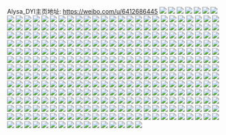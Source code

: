 Alysa_DYI主页地址: https://weibo.com/u/6412686445 
![](https://wx4.sinaimg.cn/mw2000/006ZYYGxgy1h9dmzswyxqj334022ne83.jpg) 
![](https://wx4.sinaimg.cn/mw2000/006ZYYGxgy1h9dmzqrabsj322o3401ky.jpg) 
![](https://wx4.sinaimg.cn/mw2000/006ZYYGxgy1h9dmzpl7utj334022nx6q.jpg) 
![](https://wx4.sinaimg.cn/mw2000/006ZYYGxgy1h9dmzntm6sj32c03401ky.jpg) 
![](https://wx4.sinaimg.cn/mw2000/006ZYYGxgy1h9al922v5lj335s23uu0y.jpg) 
![](https://wx4.sinaimg.cn/mw2000/006ZYYGxgy1h9al93zwvkj33402c0npe.jpg) 
![](https://wx4.sinaimg.cn/mw2000/006ZYYGxgy1h9al94uvdkj31wl26ne81.jpg) 
![](https://wx4.sinaimg.cn/mw2000/006ZYYGxgy1h9al92zbmtj30wi10u18m.jpg) 
![](https://wx4.sinaimg.cn/mw2000/006ZYYGxgy1h9785mf1gsj31ni1zeqv6.jpg) 
![](https://wx4.sinaimg.cn/mw2000/006ZYYGxgy1h9785qmm7lj32hl340x6p.jpg) 
![](https://wx4.sinaimg.cn/mw2000/006ZYYGxgy1h9785j0gxij31o0299b2c.jpg) 
![](https://wx4.sinaimg.cn/mw2000/006ZYYGxgy1h9785onbfij31m01u24qq.jpg) 
![](https://wx4.sinaimg.cn/mw2000/006ZYYGxgy1h9785sardnj32c0340qv7.jpg) 
![](https://wx4.sinaimg.cn/mw2000/006ZYYGxgy1h9785e0dmtj327h1qxnpd.jpg) 
![](https://wx4.sinaimg.cn/mw2000/006ZYYGxgy1h9785ps7h9j32c03404qq.jpg) 
![](https://wx4.sinaimg.cn/mw2000/006ZYYGxgy1h9785u1joij32bz2achdu.jpg) 
![](https://wx4.sinaimg.cn/mw2000/006ZYYGxgy1h9785vu52pj32c0340x6r.jpg) 
![](https://wx4.sinaimg.cn/mw2000/006ZYYGxgy1h9785x19c9j32c0340b2a.jpg) 
![](https://wx4.sinaimg.cn/mw2000/006ZYYGxgy1h95ummepnqj32uj1j2b2a.jpg) 
![](https://wx4.sinaimg.cn/mw2000/006ZYYGxgy1h95umx0rehj32yo280hdv.jpg) 
![](https://wx4.sinaimg.cn/mw2000/006ZYYGxgy1h95umtt94oj31ow2nbb2c.jpg) 
![](https://wx4.sinaimg.cn/mw2000/006ZYYGxgy1h95umhtm82j32yo280kjn.jpg) 
![](https://wx4.sinaimg.cn/mw2000/006ZYYGxgy1h92c48nymgj32c0340hdv.jpg) 
![](https://wx4.sinaimg.cn/mw2000/006ZYYGxgy1h92c4agmesj31401hc4qp.jpg) 
![](https://wx4.sinaimg.cn/mw2000/006ZYYGxgy1h92c4kba1ij31hc0u04qp.jpg) 
![](https://wx4.sinaimg.cn/mw2000/006ZYYGxgy1h92c4dsxhuj33403407wk.jpg) 
![](https://wx4.sinaimg.cn/mw2000/006ZYYGxgy1h92c4c3bnnj32c0340npf.jpg) 
![](https://wx4.sinaimg.cn/mw2000/006ZYYGxgy1h92c4i9yrfj327e280kjm.jpg) 
![](https://wx4.sinaimg.cn/mw2000/006ZYYGxgy1h91emcyqytj332r1sk7wh.jpg) 
![](https://wx4.sinaimg.cn/mw2000/006ZYYGxgy1h91em546gaj3335340e81.jpg) 
![](https://wx4.sinaimg.cn/mw2000/006ZYYGxgy1h91em1imwaj322k1v0qqi.jpg) 
![](https://wx4.sinaimg.cn/mw2000/006ZYYGxgy1h91em2nlm4j311d0p80zr.jpg) 
![](https://wx4.sinaimg.cn/mw2000/006ZYYGxgy1h91em9ee3qj31fz23mx6q.jpg) 
![](https://wx4.sinaimg.cn/mw2000/006ZYYGxgy1h91em2cb9gj31j32467wh.jpg) 
![](https://wx4.sinaimg.cn/mw2000/006ZYYGxgy1h8wknujpbvj32bz340hdv.jpg) 
![](https://wx4.sinaimg.cn/mw2000/006ZYYGxgy1h8wko91ppsj3340322x6r.jpg) 
![](https://wx4.sinaimg.cn/mw2000/006ZYYGxgy1h8wknnwteij33402c04qq.jpg) 
![](https://wx4.sinaimg.cn/mw2000/006ZYYGxgy1h8wkouqg8dj33402c0e84.jpg) 
![](https://wx4.sinaimg.cn/mw2000/006ZYYGxgy1h8vlti6t8ij31400u015l.jpg) 
![](https://wx4.sinaimg.cn/mw2000/006ZYYGxgy1h8vltiwwtvj31du0u0dpj.jpg) 
![](https://wx4.sinaimg.cn/mw2000/006ZYYGxgy1h8vltmq5q3j31400u0tj8.jpg) 
![](https://wx4.sinaimg.cn/mw2000/006ZYYGxgy1h8vltna76hj30u013k76w.jpg) 
![](https://wx4.sinaimg.cn/mw2000/006ZYYGxgy1h8vltkn2x1j30u00u2n1h.jpg) 
![](https://wx4.sinaimg.cn/mw2000/006ZYYGxgy1h8vltlfhz6j31400u0wk9.jpg) 
![](https://wx4.sinaimg.cn/mw2000/006ZYYGxgy1h8vltnyrldj31400u0gse.jpg) 
![](https://wx4.sinaimg.cn/mw2000/006ZYYGxgy1h8vltjze1gj30u00znqai.jpg) 
![](https://wx4.sinaimg.cn/mw2000/006ZYYGxgy1h8vlthc253j30y70u0ahp.jpg) 
![](https://wx4.sinaimg.cn/mw2000/006ZYYGxgy1h8nbkv8i97j30u014010b.jpg) 
![](https://wx4.sinaimg.cn/mw2000/006ZYYGxly1h8mdxdcjeuj32c0340u0x.jpg) 
![](https://wx4.sinaimg.cn/mw2000/006ZYYGxly1h8mdxeb9sij3340340npd.jpg) 
![](https://wx4.sinaimg.cn/mw2000/006ZYYGxly1h8mdxg0wl4j32c03404qr.jpg) 
![](https://wx4.sinaimg.cn/mw2000/006ZYYGxly1h8mdxhte9aj32c1340x6q.jpg) 
![](https://wx4.sinaimg.cn/mw2000/006ZYYGxly1h8k3ao7xogj327c16ihao.jpg) 
![](https://wx4.sinaimg.cn/mw2000/006ZYYGxly1h8k3auw6k3j327z2yo1kz.jpg) 
![](https://wx4.sinaimg.cn/mw2000/006ZYYGxly1h8k3aow6t9j32c0340u0x.jpg) 
![](https://wx4.sinaimg.cn/mw2000/006ZYYGxly1h8k3ar5jsjj33402c0u0y.jpg) 
![](https://wx4.sinaimg.cn/mw2000/006ZYYGxly1h8k3aq0tfij335s33te83.jpg) 
![](https://wx4.sinaimg.cn/mw2000/006ZYYGxly1h8k3anqcdyj32cq34zkjm.jpg) 
![](https://wx4.sinaimg.cn/mw2000/006ZYYGxly1h8ig4dn398j31ft1zoqsw.jpg) 
![](https://wx4.sinaimg.cn/mw2000/006ZYYGxly1h8ig4bacqdj334022n1kz.jpg) 
![](https://wx4.sinaimg.cn/mw2000/006ZYYGxly1h8ig4ci22fj31f228a1kx.jpg) 
![](https://wx4.sinaimg.cn/mw2000/006ZYYGxly1h8hpiwadehj33402c0b2b.jpg) 
![](https://wx4.sinaimg.cn/mw2000/006ZYYGxly1h8hpiuzz3hj31h726qb29.jpg) 
![](https://wx4.sinaimg.cn/mw2000/006ZYYGxly1h8hpixmp7jj334031tqv5.jpg) 
![](https://wx4.sinaimg.cn/mw2000/006ZYYGxly1h8gg3yatvwj30u0190k28.jpg) 
![](https://wx4.sinaimg.cn/mw2000/006ZYYGxly1h8gg3xr1trj30u01b0n3s.jpg) 
![](https://wx4.sinaimg.cn/mw2000/006ZYYGxly1h8gg3xzckzj30u0190n3w.jpg) 
![](https://wx4.sinaimg.cn/mw2000/006ZYYGxly1h8gg3yibe7j30on14djxn.jpg) 
![](https://wx4.sinaimg.cn/mw2000/006ZYYGxly1h8gg3yqxklj30u013sn3d.jpg) 
![](https://wx4.sinaimg.cn/mw2000/006ZYYGxly1h8gg3xevzij30u014179a.jpg) 
![](https://wx4.sinaimg.cn/mw2000/006ZYYGxly1h8etiugxibj30u00u0q9l.jpg) 
![](https://wx4.sinaimg.cn/mw2000/006ZYYGxly1h8etiu2rr5j30u0140n4l.jpg) 
![](https://wx4.sinaimg.cn/mw2000/006ZYYGxly1h8etizo2vbj30u00u0dkc.jpg) 
![](https://wx4.sinaimg.cn/mw2000/006ZYYGxly1h8etj2s180j31400u0grt.jpg) 
![](https://wx4.sinaimg.cn/mw2000/006ZYYGxly1h8etiv0260j30u0157q9q.jpg) 
![](https://wx4.sinaimg.cn/mw2000/006ZYYGxly1h8etizaha1j30u01400y7.jpg) 
![](https://wx4.sinaimg.cn/mw2000/006ZYYGxly1h8etivcf5sj30u017zwlr.jpg) 
![](https://wx4.sinaimg.cn/mw2000/006ZYYGxly1h8etivv6wxj30u01267c8.jpg) 
![](https://wx4.sinaimg.cn/mw2000/006ZYYGxly1h8etiw2vumj30uk0u040k.jpg) 
![](https://wx4.sinaimg.cn/mw2000/006ZYYGxly1h8ebas9lyfj33402c0x6p.jpg) 
![](https://wx4.sinaimg.cn/mw2000/006ZYYGxly1h8ebamaxn1j32c0340b2b.jpg) 
![](https://wx4.sinaimg.cn/mw2000/006ZYYGxly1h8ebat7lxvj32by340hdu.jpg) 
![](https://wx4.sinaimg.cn/mw2000/006ZYYGxly1h8eban1ow0j31pt2ad7wh.jpg) 
![](https://wx4.sinaimg.cn/mw2000/006ZYYGxly1h8ebaov9mdj3340340npf.jpg) 
![](https://wx4.sinaimg.cn/mw2000/006ZYYGxly1h8ebaqagpsj334c340b2a.jpg) 
![](https://wx4.sinaimg.cn/mw2000/006ZYYGxly1h8d7q2e7g8j30u00jtq5y.jpg) 
![](https://wx4.sinaimg.cn/mw2000/006ZYYGxly1h8d7q351xfj30u013wajw.jpg) 
![](https://wx4.sinaimg.cn/mw2000/006ZYYGxly1h8as3m4ksbj30tu13utev.jpg) 
![](https://wx4.sinaimg.cn/mw2000/006ZYYGxly1h895txcourj30uk0u045l.jpg) 
![](https://wx4.sinaimg.cn/mw2000/006ZYYGxly1h895twukd5j30u0140n29.jpg) 
![](https://wx4.sinaimg.cn/mw2000/006ZYYGxly1h895txzevij30u0140tgz.jpg) 
![](https://wx4.sinaimg.cn/mw2000/006ZYYGxly1h875m07bv2j33402ew1ky.jpg) 
![](https://wx4.sinaimg.cn/mw2000/006ZYYGxly1h875mr00ytj329f35su0x.jpg) 
![](https://wx4.sinaimg.cn/mw2000/006ZYYGxly1h84kpaenvkj33402fmhdt.jpg) 
![](https://wx4.sinaimg.cn/mw2000/006ZYYGxly1h875m4m6kgj33402eub2a.jpg) 
![](https://wx4.sinaimg.cn/mw2000/006ZYYGxly1h875lzbxhmj333x1wn1ky.jpg) 
![](https://wx4.sinaimg.cn/mw2000/006ZYYGxly1h875m1jduej32dc35sqv5.jpg) 
![](https://wx4.sinaimg.cn/mw2000/006ZYYGxly1h875m54kmtj325q1zy4qp.jpg) 
![](https://wx4.sinaimg.cn/mw2000/006ZYYGxly1h875m0xuu7j324g35sb29.jpg) 
![](https://wx4.sinaimg.cn/mw2000/006ZYYGxly1h875m3nwvhj33402c0e83.jpg) 
![](https://wx4.sinaimg.cn/mw2000/006ZYYGxly1h84l1ow89xj335s23xnpf.jpg) 
![](https://wx4.sinaimg.cn/mw2000/006ZYYGxly1h84l1kpxeaj335s23xu0z.jpg) 
![](https://wx4.sinaimg.cn/mw2000/006ZYYGxly1h84l1rq1vij335s23whdu.jpg) 
![](https://wx4.sinaimg.cn/mw2000/006ZYYGxly1h84l34g7jnj31510nhwlf.jpg) 
![](https://wx4.sinaimg.cn/mw2000/006ZYYGxly1h83x9ewfz9j32yo1zcx6p.jpg) 
![](https://wx4.sinaimg.cn/mw2000/006ZYYGxly1h83x9d4uy0j335s23u4qr.jpg) 
![](https://wx4.sinaimg.cn/mw2000/006ZYYGxly1h83x9uztqyj31z42zxu0y.jpg) 
![](https://wx4.sinaimg.cn/mw2000/006ZYYGxly1h83x98hznnj323u2aokjl.jpg) 
![](https://wx4.sinaimg.cn/mw2000/006ZYYGxly1h83x90oug6j32yo1wa7wh.jpg) 
![](https://wx4.sinaimg.cn/mw2000/006ZYYGxly1h83x9qz3ngj321935r1ky.jpg) 
![](https://wx4.sinaimg.cn/mw2000/006ZYYGxly1h83x91saf5j30v91abaqe.jpg) 
![](https://wx4.sinaimg.cn/mw2000/006ZYYGxly1h83x95g2juj335r23wqv5.jpg) 
![](https://wx4.sinaimg.cn/mw2000/006ZYYGxly1h83x933xfuj30v81h9kan.jpg) 
![](https://wx4.sinaimg.cn/mw2000/006ZYYGxly1h83efxwcycj30rz13etkl.jpg) 
![](https://wx4.sinaimg.cn/mw2000/006ZYYGxly1h83eii8fr1j32yo2801kz.jpg) 
![](https://wx4.sinaimg.cn/mw2000/006ZYYGxly1h83eg0ud2bj32802yo7ph.jpg) 
![](https://wx4.sinaimg.cn/mw2000/006ZYYGxly1h83efzp71kj32951y6e81.jpg) 
![](https://wx4.sinaimg.cn/mw2000/006ZYYGxly1h83eifxphyj31o02801ky.jpg) 
![](https://wx4.sinaimg.cn/mw2000/006ZYYGxly1h83eilzrbgj32yo2yo7wj.jpg) 
![](https://wx4.sinaimg.cn/mw2000/006ZYYGxly1h82qe4xyvbj30zo0uk19v.jpg) 
![](https://wx4.sinaimg.cn/mw2000/006ZYYGxly1h82qelg564j31rz2dbe84.jpg) 
![](https://wx4.sinaimg.cn/mw2000/006ZYYGxly1h82qesxr6dj31r02c0e82.jpg) 
![](https://wx4.sinaimg.cn/mw2000/006ZYYGxly1h82qepa3h1j31vm1xku0z.jpg) 
![](https://wx4.sinaimg.cn/mw2000/006ZYYGxly1h82qeaiandj32yo2p8x6w.jpg) 
![](https://wx4.sinaimg.cn/mw2000/006ZYYGxly1h82qeggbxtj32yo2du4qw.jpg) 
![](https://wx4.sinaimg.cn/mw2000/006ZYYGxly1h82qe4jujzj30n90tndjf.jpg) 
![](https://wx4.sinaimg.cn/mw2000/006ZYYGxly1h82qe3t5zjj327z26j1kz.jpg) 
![](https://wx4.sinaimg.cn/mw2000/006ZYYGxly1h82qe5l5knj31c61457wh.jpg) 
![](https://wx4.sinaimg.cn/mw2000/006ZYYGxly1h80xfnd4rrj32yo2yohdv.jpg) 
![](https://wx4.sinaimg.cn/mw2000/006ZYYGxly1h80xfeawzfj31kw0wbaz5.jpg) 
![](https://wx4.sinaimg.cn/mw2000/006ZYYGxly1h80xf9bckpj32yo1pt4qr.jpg) 
![](https://wx4.sinaimg.cn/mw2000/006ZYYGxly1h80xfhnk9ej32da35snpd.jpg) 
![](https://wx4.sinaimg.cn/mw2000/006ZYYGxly1h80xfpy6zwj32yo1z1u0y.jpg) 
![](https://wx4.sinaimg.cn/mw2000/006ZYYGxly1h80xfborngj32yo1o1b2a.jpg) 
![](https://wx4.sinaimg.cn/mw2000/006ZYYGxly1h80xfilwnjj321s1h7u0x.jpg) 
![](https://wx4.sinaimg.cn/mw2000/006ZYYGxly1h80xfjtlb5j32c034nkjo.jpg) 
![](https://wx4.sinaimg.cn/mw2000/006ZYYGxly1h80xf9qfmkj30nk0scjuo.jpg) 
![](https://wx4.sinaimg.cn/mw2000/006ZYYGxgy1h7wvq39mybj32yo29aqv8.jpg) 
![](https://wx4.sinaimg.cn/mw2000/006ZYYGxgy1h7wwepzv0wj30u00zcww3.jpg) 
![](https://wx4.sinaimg.cn/mw2000/006ZYYGxgy1h7wvr6q9qdj32ja2bz4qr.jpg) 
![](https://wx4.sinaimg.cn/mw2000/006ZYYGxly1h7wxgc4v3aj325u27eb2b.jpg) 
![](https://wx4.sinaimg.cn/mw2000/006ZYYGxgy1h7wvr849qwj30u00udndn.jpg) 
![](https://wx4.sinaimg.cn/mw2000/006ZYYGxgy1h7wvqya7auj30tr0xsasu.jpg) 
![](https://wx4.sinaimg.cn/mw2000/006ZYYGxgy1h7wvqwlpcaj32yo1qru0y.jpg) 
![](https://wx4.sinaimg.cn/mw2000/006ZYYGxgy1h7wvr4k7ttj33402c0npf.jpg) 
![](https://wx4.sinaimg.cn/mw2000/006ZYYGxgy1h7wvr25id3j31cn280qv5.jpg) 
![](https://wx4.sinaimg.cn/mw2000/006ZYYGxly1h7vsx0ae96j31o131xqv7.jpg) 
![](https://wx4.sinaimg.cn/mw2000/006ZYYGxly1h7vsxfqo3qj327z2qy7wi.jpg) 
![](https://wx4.sinaimg.cn/mw2000/006ZYYGxly1h7vsxglz1rj30ue0ngjwr.jpg) 
![](https://wx4.sinaimg.cn/mw2000/006ZYYGxly1h7vsyczskjj328m1tikjl.jpg) 
![](https://wx4.sinaimg.cn/mw2000/006ZYYGxly1h7vsyh2ltjj32a61j5kjl.jpg) 
![](https://wx4.sinaimg.cn/mw2000/006ZYYGxly1h7vswkqtqej32yo1x8qv5.jpg) 
![](https://wx4.sinaimg.cn/mw2000/006ZYYGxly1h7vsy8atglj32yo1sju0x.jpg) 
![](https://wx4.sinaimg.cn/mw2000/006ZYYGxly1h7vsxv46c3j32081po1kz.jpg) 
![](https://wx4.sinaimg.cn/mw2000/006ZYYGxly1h7vsy0wqebj32yo1qk1ky.jpg) 
![](https://wx4.sinaimg.cn/mw2000/006ZYYGxgy1h7sd7fof04j33402c04qr.jpg) 
![](https://wx4.sinaimg.cn/mw2000/006ZYYGxgy1h7sd7dzvagj333z2bzu0y.jpg) 
![](https://wx4.sinaimg.cn/mw2000/006ZYYGxgy1h7sd7991yqj334033wb2c.jpg) 
![](https://wx4.sinaimg.cn/mw2000/006ZYYGxgy1h7sd7hmmpdj33402c01l0.jpg) 
![](https://wx4.sinaimg.cn/mw2000/006ZYYGxgy1h7sd7j91noj33402c0u0z.jpg) 
![](https://wx4.sinaimg.cn/mw2000/006ZYYGxgy1h7sd77fw4oj3340340qv6.jpg) 
![](https://wx4.sinaimg.cn/mw2000/006ZYYGxgy1h7sd7cljk5j333y1rakjm.jpg) 
![](https://wx4.sinaimg.cn/mw2000/006ZYYGxgy1h7sd7aoghkj331123hhdu.jpg) 
![](https://wx4.sinaimg.cn/mw2000/006ZYYGxgy1h7sd7ks4y0j32bz33znpf.jpg) 
![](https://wx4.sinaimg.cn/mw2000/006ZYYGxgy1h7sd7n5q9aj333z33zqv8.jpg) 
![](https://wx4.sinaimg.cn/mw2000/006ZYYGxgy1h7r83438drj32dc35su0z.jpg) 
![](https://wx4.sinaimg.cn/mw2000/006ZYYGxgy1h7r82yar6tj32dc35se84.jpg) 
![](https://wx4.sinaimg.cn/mw2000/006ZYYGxgy1h7r83lsdbtj335s35su12.jpg) 
![](https://wx4.sinaimg.cn/mw2000/006ZYYGxgy1h7r83c6b3aj335s35snpi.jpg) 
![](https://wx4.sinaimg.cn/mw2000/006ZYYGxgy1h7r83o9x8mj33402bz4qs.jpg) 
![](https://wx4.sinaimg.cn/mw2000/006ZYYGxgy1h7r83pbumvj32da35snpd.jpg) 
![](https://wx4.sinaimg.cn/mw2000/006ZYYGxgy1h7r82rqukgj32dc35sqv8.jpg) 
![](https://wx4.sinaimg.cn/mw2000/006ZYYGxgy1h7r83qg1wxj32c03401ky.jpg) 
![](https://wx4.sinaimg.cn/mw2000/006ZYYGxgy1h7r83trb9mj32c0340u11.jpg) 
![](https://wx4.sinaimg.cn/mw2000/006ZYYGxgy1h7nr76jsd9j334022nkjm.jpg) 
![](https://wx4.sinaimg.cn/mw2000/006ZYYGxgy1h7nr74kkv5j31o0280qv5.jpg) 
![](https://wx4.sinaimg.cn/mw2000/006ZYYGxgy1h7nr783iotj33402c0kjm.jpg) 
![](https://wx4.sinaimg.cn/mw2000/006ZYYGxgy1h7nr6zgxcfj31p329gnpd.jpg) 
![](https://wx4.sinaimg.cn/mw2000/006ZYYGxly1h7kaf6ieqij31400u0766.jpg) 
![](https://wx4.sinaimg.cn/mw2000/006ZYYGxly1h7kaf7asvtj31400u04az.jpg) 
![](https://wx4.sinaimg.cn/mw2000/006ZYYGxly1h7kaf66yfej318v0u0dmn.jpg) 
![](https://wx4.sinaimg.cn/mw2000/006ZYYGxly1h7kaf3je3sj30u10u0tew.jpg) 
![](https://wx4.sinaimg.cn/mw2000/006ZYYGxly1h7kaf5b1bjj30u20u0tgy.jpg) 
![](https://wx4.sinaimg.cn/mw2000/006ZYYGxly1h7kaf89azbj30u013k488.jpg) 
![](https://wx4.sinaimg.cn/mw2000/006ZYYGxly1h7kaf8zk94j31150u0dn6.jpg) 
![](https://wx4.sinaimg.cn/mw2000/006ZYYGxly1h7kaf4d5txj30u0141tir.jpg) 
![](https://wx4.sinaimg.cn/mw2000/006ZYYGxly1h7kaf9wgv0j312o0u0n5y.jpg) 
![](https://wx4.sinaimg.cn/mw2000/006ZYYGxly1h7fhi6wi9bj30u01bg74z.jpg) 
![](https://wx4.sinaimg.cn/mw2000/006ZYYGxly1h7fhi6fdmzj30xw0u0aam.jpg) 
![](https://wx4.sinaimg.cn/mw2000/006ZYYGxly1h7fhi62acmj30u01hcdjj.jpg) 
![](https://wx4.sinaimg.cn/mw2000/006ZYYGxly1h7ejpwa09hj33411u8gq2.jpg) 
![](https://wx4.sinaimg.cn/mw2000/006ZYYGxly1h7ejnyvasnj335s1s0u0y.jpg) 
![](https://wx4.sinaimg.cn/mw2000/006ZYYGxly1h7ejnjona6j335s1s0dj2.jpg) 
![](https://wx4.sinaimg.cn/mw2000/006ZYYGxly1h7ejp2yzroj31s035rhdv.jpg) 
![](https://wx4.sinaimg.cn/mw2000/006ZYYGxly1h7ejpjcem6j335s1s0k0a.jpg) 
![](https://wx4.sinaimg.cn/mw2000/006ZYYGxly1h7ejokie72j32dc35sdl2.jpg) 
![](https://wx4.sinaimg.cn/mw2000/006ZYYGxly1h7ejwte6t6j335s1s0teo.jpg) 
![](https://wx4.sinaimg.cn/mw2000/006ZYYGxly1h7ejn8ftvoj32dc35skjm.jpg) 
![](https://wx4.sinaimg.cn/mw2000/006ZYYGxly1h7ejx3cdvfj32ke35sach.jpg) 
![](https://wx4.sinaimg.cn/mw2000/006ZYYGxly1h79vq9guaqj30u0140gt9.jpg) 
![](https://wx4.sinaimg.cn/mw2000/006ZYYGxly1h79vqa2t28j30u0140118.jpg) 
![](https://wx4.sinaimg.cn/mw2000/006ZYYGxly1h79vqdbsfnj30u0122tgw.jpg) 
![](https://wx4.sinaimg.cn/mw2000/006ZYYGxly1h79vqc9jazj30u0140ae3.jpg) 
![](https://wx4.sinaimg.cn/mw2000/006ZYYGxly1h79vqb60x8j30u00u0tfs.jpg) 
![](https://wx4.sinaimg.cn/mw2000/006ZYYGxly1h79vqajse0j30u010y0ur.jpg) 
![](https://wx4.sinaimg.cn/mw2000/006ZYYGxly1h79vq8yaa0j30u0140q5f.jpg) 
![](https://wx4.sinaimg.cn/mw2000/006ZYYGxly1h79vqbp4maj31400u0786.jpg) 
![](https://wx4.sinaimg.cn/mw2000/006ZYYGxly1h79vqcssvqj30u0140jtd.jpg) 
![](https://wx4.sinaimg.cn/mw2000/006ZYYGxly1h78jw66spfj32dc35su0x.jpg) 
![](https://wx4.sinaimg.cn/mw2000/006ZYYGxly1h78jw8earpj32c02c0e83.jpg) 
![](https://wx4.sinaimg.cn/mw2000/006ZYYGxly1h78jw3pfofj33402c0qv6.jpg) 
![](https://wx4.sinaimg.cn/mw2000/006ZYYGxly1h78jw2qz4oj32c0340npd.jpg) 
![](https://wx4.sinaimg.cn/mw2000/006ZYYGxly1h78jw7cgv6j32c0340qv6.jpg) 
![](https://wx4.sinaimg.cn/mw2000/006ZYYGxly1h78jw589avj33402c01l0.jpg) 
![](https://wx4.sinaimg.cn/mw2000/006ZYYGxly1h72sfrwxwij30u01407as.jpg) 
![](https://wx4.sinaimg.cn/mw2000/006ZYYGxly1h6wx1kzt9vj325m35s4qq.jpg) 
![](https://wx4.sinaimg.cn/mw2000/006ZYYGxly1h6wx1ls7ttj31zx2nvhdt.jpg) 
![](https://wx4.sinaimg.cn/mw2000/006ZYYGxly1h6wx1x9jy2j31170kxgmh.jpg) 
![](https://wx4.sinaimg.cn/mw2000/006ZYYGxly1h6wxdifimlj316o1kw4qp.jpg) 
![](https://wx4.sinaimg.cn/mw2000/006ZYYGxly1h6wx1r15dgj325t2kdqv5.jpg) 
![](https://wx4.sinaimg.cn/mw2000/006ZYYGxly1h6wxdh7o1wj31hc1z4hdt.jpg) 
![](https://wx4.sinaimg.cn/mw2000/006ZYYGxly1h6wx1njujzj31ol1m10y0.jpg) 
![](https://wx4.sinaimg.cn/mw2000/006ZYYGxly1h6wx1jo4rzj30tq16kagq.jpg) 
![](https://wx4.sinaimg.cn/mw2000/006ZYYGxly1h6wx1reoquj30pm1840zm.jpg) 
![](https://wx4.sinaimg.cn/mw2000/006ZYYGxly1h6wxdf42j9j31401hcnfa.jpg) 
![](https://wx4.sinaimg.cn/mw2000/006ZYYGxly1h6wxfv4gvgj31o0280e81.jpg) 
![](https://wx4.sinaimg.cn/mw2000/006ZYYGxly1h6oyner52xj30u0140476.jpg) 
![](https://wx4.sinaimg.cn/mw2000/006ZYYGxly1h6oynfry61j30u013ywlg.jpg) 
![](https://wx4.sinaimg.cn/mw2000/006ZYYGxly1h6ljb6y0yaj30ld0m8go2.jpg) 
![](https://wx4.sinaimg.cn/mw2000/006ZYYGxly1h6emp5tehnj31340u0jx9.jpg) 
![](https://wx4.sinaimg.cn/mw2000/006ZYYGxly1h6emnxe0goj31280u0te0.jpg) 
![](https://wx4.sinaimg.cn/mw2000/006ZYYGxly1h6emp6qjjzj30u00u0tbo.jpg) 
![](https://wx4.sinaimg.cn/mw2000/006ZYYGxly1h6emp7pb49j30u00zyqag.jpg) 
![](https://wx4.sinaimg.cn/mw2000/006ZYYGxly1h6emp8fe7qj31400u0dnb.jpg) 
![](https://wx4.sinaimg.cn/mw2000/006ZYYGxly1h6emp9bwscj31010u077y.jpg) 
![](https://wx4.sinaimg.cn/mw2000/006ZYYGxly1h6empangy5j30u0141whb.jpg) 
![](https://wx4.sinaimg.cn/mw2000/006ZYYGxly1h676m1o7o1j31910u0tci.jpg) 
![](https://wx4.sinaimg.cn/mw2000/006ZYYGxly1h676m0c9ynj30u0140q6y.jpg) 
![](https://wx4.sinaimg.cn/mw2000/006ZYYGxly1h676m21qn7j31910u013a.jpg) 
![](https://wx4.sinaimg.cn/mw2000/006ZYYGxly1h676m0oic6j315s0u0wj8.jpg) 
![](https://wx4.sinaimg.cn/mw2000/006ZYYGxly1h676m2et7gj30uw0u0ae2.jpg) 
![](https://wx4.sinaimg.cn/mw2000/006ZYYGxly1h676m023fuj30u0168wi4.jpg) 
![](https://wx4.sinaimg.cn/mw2000/006ZYYGxly1h676m0y2u4j317f0u0tds.jpg) 
![](https://wx4.sinaimg.cn/mw2000/006ZYYGxly1h676m1azc2j30u0140jsb.jpg) 
![](https://wx4.sinaimg.cn/mw2000/006ZYYGxly1h676m2oxpoj30yl0u0jy0.jpg) 
![](https://wx4.sinaimg.cn/mw2000/006ZYYGxly1h61uh52gstj31900u0dje.jpg) 
![](https://wx4.sinaimg.cn/mw2000/006ZYYGxly1h61uh5hwblj31ha0u0juv.jpg) 
![](https://wx4.sinaimg.cn/mw2000/006ZYYGxly1h61uh4urw4j31900u0wf1.jpg) 
![](https://wx4.sinaimg.cn/mw2000/006ZYYGxly1h61uh5bukvj31ha0u078t.jpg) 
![](https://wx4.sinaimg.cn/mw2000/006ZYYGxly1h61uh5p62ij31g90u0whe.jpg) 
![](https://wx4.sinaimg.cn/mw2000/006ZYYGxly1h61uh5z4vcj31fe0u0jy7.jpg) 
![](https://wx4.sinaimg.cn/mw2000/006ZYYGxly1h5xhuajrjqj30u00u041e.jpg) 
![](https://wx4.sinaimg.cn/mw2000/006ZYYGxly1h5xhw6n6dmj31400u0q3f.jpg) 
![](https://wx4.sinaimg.cn/mw2000/006ZYYGxly1h5xhuayptej30u01403z8.jpg) 
![](https://wx4.sinaimg.cn/mw2000/006ZYYGxly1h5xhucafa8j31f70u00vs.jpg) 
![](https://wx4.sinaimg.cn/mw2000/006ZYYGxly1h5xhucoshej31900u0q5z.jpg) 
![](https://wx4.sinaimg.cn/mw2000/006ZYYGxly1h5xhubunskj31870u00te.jpg) 
![](https://wx4.sinaimg.cn/mw2000/006ZYYGxly1h5xhv8ab0nj31900u0n4v.jpg) 
![](https://wx4.sinaimg.cn/mw2000/006ZYYGxly1h5xhu9fm79j319w0u0wt3.jpg) 
![](https://wx4.sinaimg.cn/mw2000/006ZYYGxly1h5xhubhbirj31400u0dgf.jpg) 
![](https://wx4.sinaimg.cn/mw2000/006ZYYGxly1h5w5b63j90j32yo28qgwg.jpg) 
![](https://wx4.sinaimg.cn/mw2000/006ZYYGxly1h5w5bc12mtj32yo293qv6.jpg) 
![](https://wx4.sinaimg.cn/mw2000/006ZYYGxly1h5w5b8my48j32sm1ub4qq.jpg) 
![](https://wx4.sinaimg.cn/mw2000/006ZYYGxly1h5w5beufj6j327z2x9b2a.jpg) 
![](https://wx4.sinaimg.cn/mw2000/006ZYYGxly1h5w5bln7gnj31nu236u0x.jpg) 
![](https://wx4.sinaimg.cn/mw2000/006ZYYGxly1h5w5bo4er6j326l1pakjm.jpg) 
![](https://wx4.sinaimg.cn/mw2000/006ZYYGxly1h5w5b3hv0nj32yo2807wj.jpg) 
![](https://wx4.sinaimg.cn/mw2000/006ZYYGxly1h5w5bj8iekj31ls2701ky.jpg) 
![](https://wx4.sinaimg.cn/mw2000/006ZYYGxly1h5w5bpr1ubj32yo280x6r.jpg) 
![](https://wx4.sinaimg.cn/mw2000/006ZYYGxly1h5uzo50uasj31o01rb4qq.jpg) 
![](https://wx4.sinaimg.cn/mw2000/006ZYYGxly1h5uzmzdorxj32yo29se83.jpg) 
![](https://wx4.sinaimg.cn/mw2000/006ZYYGxly1h5uzo69kztj334022n4qq.jpg) 
![](https://wx4.sinaimg.cn/mw2000/006ZYYGxly1h5uzmljjzaj32yo280qv6.jpg) 
![](https://wx4.sinaimg.cn/mw2000/006ZYYGxly1h5uzna6i68j32yo28zhdu.jpg) 
![](https://wx4.sinaimg.cn/mw2000/006ZYYGxly1h5uzm5qiabj328027ue81.jpg) 
![](https://wx4.sinaimg.cn/mw2000/006ZYYGxly1h5uzmosl3sj335s23ue82.jpg) 
![](https://wx4.sinaimg.cn/mw2000/006ZYYGxly1h5uznwx77uj32yo280npe.jpg) 
![](https://wx4.sinaimg.cn/mw2000/006ZYYGxly1h5uzo7yhuwj33402c07wj.jpg) 
![](https://wx4.sinaimg.cn/mw2000/006ZYYGxly1h5sl6x4ixyj30u00v1mzy.jpg) 
![](https://wx4.sinaimg.cn/mw2000/006ZYYGxly1h5sl7069wuj30u01bw49v.jpg) 
![](https://wx4.sinaimg.cn/mw2000/006ZYYGxly1h5sl6zcy6uj30yq0u0jy2.jpg) 
![](https://wx4.sinaimg.cn/mw2000/006ZYYGxly1h5sl6xemwhj31400u0jur.jpg) 
![](https://wx4.sinaimg.cn/mw2000/006ZYYGxly1h5sl6xw6o2j31910u0gtp.jpg) 
![](https://wx4.sinaimg.cn/mw2000/006ZYYGxly1h5sl6yi3uhj31hd0u045y.jpg) 
![](https://wx4.sinaimg.cn/mw2000/006ZYYGxly1h5sl7b83v2j31400u0jva.jpg) 
![](https://wx4.sinaimg.cn/mw2000/006ZYYGxly1h5sl70tfuej31910u0k1z.jpg) 
![](https://wx4.sinaimg.cn/mw2000/006ZYYGxly1h5sl7bq9phj313u0tu45i.jpg) 
![](https://wx4.sinaimg.cn/mw2000/006ZYYGxly1h5qdecjlkgj31910u0wl7.jpg) 
![](https://wx4.sinaimg.cn/mw2000/006ZYYGxly1h5qdebs9ygj31540u00wo.jpg) 
![](https://wx4.sinaimg.cn/mw2000/006ZYYGxly1h5qdedi5oxj31910u0ahm.jpg) 
![](https://wx4.sinaimg.cn/mw2000/006ZYYGxly1h5qdef7sy9j30u0172qdk.jpg) 
![](https://wx4.sinaimg.cn/mw2000/006ZYYGxly1h5qdegd51wj31310u0jzb.jpg) 
![](https://wx4.sinaimg.cn/mw2000/006ZYYGxly1h5qdefvanwj30u015914c.jpg) 
![](https://wx4.sinaimg.cn/mw2000/006ZYYGxly1h5qdeemts3j30u017dtjx.jpg) 
![](https://wx4.sinaimg.cn/mw2000/006ZYYGxly1h5qdec19xmj30u0140jt1.jpg) 
![](https://wx4.sinaimg.cn/mw2000/006ZYYGxly1h5qdebgbv1j30u016jn81.jpg) 
![](https://wx4.sinaimg.cn/mw2000/006ZYYGxly1h4tzdl4fbjj30u01ygdlw.jpg) 
![](https://wx4.sinaimg.cn/mw2000/006ZYYGxly1h4tzdljx8rj30x025igvz.jpg) 
![](https://wx4.sinaimg.cn/mw2000/006ZYYGxly1h4tzdmdrkwj30x025ik1r.jpg) 
![](https://wx4.sinaimg.cn/mw2000/006ZYYGxly1h4su2hox06j31hc1127uz.jpg) 
![](https://wx4.sinaimg.cn/mw2000/006ZYYGxgy1h4fhkveslcj31400u0gvj.jpg) 
![](https://wx4.sinaimg.cn/mw2000/006ZYYGxly1h4r7zz8w6hj30u01407bc.jpg) 
![](https://wx4.sinaimg.cn/mw2000/006ZYYGxgy1h4fhkw91ojj30u00u0n7b.jpg) 
![](https://wx4.sinaimg.cn/mw2000/006ZYYGxly1h4r7zybbzij31400u044r.jpg) 
![](https://wx4.sinaimg.cn/mw2000/006ZYYGxly1h4r7zxsj5jj31050u0dmf.jpg) 
![](https://wx4.sinaimg.cn/mw2000/006ZYYGxly1h4r7zyro27j31400u0q7k.jpg) 
![](https://wx4.sinaimg.cn/mw2000/006ZYYGxly1h4r7zwvw24j30u0132dno.jpg) 
![](https://wx4.sinaimg.cn/mw2000/006ZYYGxly1h4r7zx8ce9j30u013ywgx.jpg) 
![](https://wx4.sinaimg.cn/mw2000/006ZYYGxly1h4r7zzozbaj31400u00yt.jpg) 
![](https://wx4.sinaimg.cn/mw2000/006ZYYGxly1h4pb8kyajnj30u0140ajq.jpg) 
![](https://wx4.sinaimg.cn/mw2000/006ZYYGxly1h4pb91exbwj31400u0aln.jpg) 
![](https://wx4.sinaimg.cn/mw2000/006ZYYGxly1h4pb8k8iphj30u01407fi.jpg) 
![](https://wx4.sinaimg.cn/mw2000/006ZYYGxly1h4pb8ngji9j30u013ywgx.jpg) 
![](https://wx4.sinaimg.cn/mw2000/006ZYYGxly1h4pb929wn0j31400u0nch.jpg) 
![](https://wx4.sinaimg.cn/mw2000/006ZYYGxly1h4pb8m984bj315a0u07ds.jpg) 
![](https://wx4.sinaimg.cn/mw2000/006ZYYGxly1h4pb8n0rt5j31400u0qdm.jpg) 
![](https://wx4.sinaimg.cn/mw2000/006ZYYGxly1h4pb8lfbyvj30u0140dmw.jpg) 
![](https://wx4.sinaimg.cn/mw2000/006ZYYGxly1h4pb8sl503j30u0140dmu.jpg) 
![](https://wx4.sinaimg.cn/mw2000/006ZYYGxly1h4o9eyn3zrj30u01400zu.jpg) 
![](https://wx4.sinaimg.cn/mw2000/006ZYYGxly1h4o9ey3a8gj30u013zn30.jpg) 
![](https://wx4.sinaimg.cn/mw2000/006ZYYGxly1h4o9exm3lrj30u00x2jwh.jpg) 
![](https://wx4.sinaimg.cn/mw2000/006ZYYGxly1h4o9fl5g3uj30u0140dr3.jpg) 
![](https://wx4.sinaimg.cn/mw2000/006ZYYGxly1h4o9f0d5ktj30u0183qav.jpg) 
![](https://wx4.sinaimg.cn/mw2000/006ZYYGxly1h4o9f4dsnmj30u01anar5.jpg) 
![](https://wx4.sinaimg.cn/mw2000/006ZYYGxly1h4o9ezcou0j31400u0gve.jpg) 
![](https://wx4.sinaimg.cn/mw2000/006ZYYGxly1h4o9gw498mj30u018wgud.jpg) 
![](https://wx4.sinaimg.cn/mw2000/006ZYYGxly1h4o9gvm0gcj30u0140n7y.jpg) 
![](https://wx4.sinaimg.cn/mw2000/006ZYYGxly1h4mrngwy8xj30u00vl78k.jpg) 
![](https://wx4.sinaimg.cn/mw2000/006ZYYGxly1h4mrnhsaglj30u00u011l.jpg) 
![](https://wx4.sinaimg.cn/mw2000/006ZYYGxly1h4mrnof5yaj30u011e7cc.jpg) 
![](https://wx4.sinaimg.cn/mw2000/006ZYYGxly1h4mrnipr9nj30u010mwlb.jpg) 
![](https://wx4.sinaimg.cn/mw2000/006ZYYGxly1h4mrnq1qt5j30u00u0gvg.jpg) 
![](https://wx4.sinaimg.cn/mw2000/006ZYYGxly1h4mrnnnxcoj30u00u0jy8.jpg) 
![](https://wx4.sinaimg.cn/mw2000/006ZYYGxly1h4mrnjkknvj30u00u0tez.jpg) 
![](https://wx4.sinaimg.cn/mw2000/006ZYYGxly1h4mrnl93mej30u00u0qav.jpg) 
![](https://wx4.sinaimg.cn/mw2000/006ZYYGxly1h4mrnmxtw7j30u00u07cr.jpg) 
![](https://wx4.sinaimg.cn/mw2000/006ZYYGxly1h4mrnm4wbnj30u00u0n2i.jpg) 
![](https://wx4.sinaimg.cn/mw2000/006ZYYGxly1h4mrnp65z4j30u00u0gs1.jpg) 
![](https://wx4.sinaimg.cn/mw2000/006ZYYGxly1h4kvw2abdej30u0140gq4.jpg) 
![](https://wx4.sinaimg.cn/mw2000/006ZYYGxly1h4kvw36oamj30u011idom.jpg) 
![](https://wx4.sinaimg.cn/mw2000/006ZYYGxly1h4kvw3pusnj31900u0grd.jpg) 
![](https://wx4.sinaimg.cn/mw2000/006ZYYGxly1h4kvw1umu1j31390u0q70.jpg) 
![](https://wx4.sinaimg.cn/mw2000/006ZYYGxly1h4kvw2srgqj30u019awro.jpg) 
![](https://wx4.sinaimg.cn/mw2000/006ZYYGxly1h4kvw44z12j31400u0q75.jpg) 
![](https://wx4.sinaimg.cn/mw2000/006ZYYGxly1h4kvw4ph7ij31410u0wmu.jpg) 
![](https://wx4.sinaimg.cn/mw2000/006ZYYGxly1h4kvx470zyj30u00u0qbo.jpg) 
![](https://wx4.sinaimg.cn/mw2000/006ZYYGxly1h4kvx4rk1oj30u013z43e.jpg) 
![](https://wx4.sinaimg.cn/mw2000/006ZYYGxly1h4cpiyhbkfj30u00u0q7l.jpg) 
